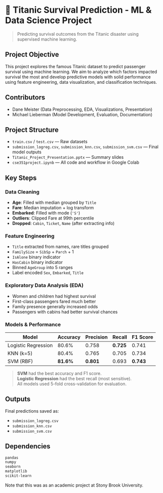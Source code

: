 # 🚢 Titanic Survival Prediction - ML & Data Science Project

> Predicting survival outcomes from the Titanic disaster using supervised machine learning.

## Project Objective

This project explores the famous Titanic dataset to predict passenger survival using machine learning. We aim to analyze which factors impacted survival the most and develop predictive models with solid performance using feature engineering, data visualization, and classification techniques.

## Contributors

- Dane Meister (Data Preprocessing, EDA, Visualizations, Presentation)
- Michael Lieberman (Model Development, Evaluation, Documentation)

## Project Structure

- `train.csv` / `test.csv` — Raw datasets
- `submission_logreg.csv`, `submission_knn.csv`, `submission_svm.csv` — Final model outputs
- `Titanic_Project_Presentation.pptx` — Summary slides
- `cse351project.ipynb` — All code and workflow in Google Colab

## Key Steps

### Data Cleaning

- **Age**: Filled with median grouped by `Title`
- **Fare**: Median imputation + log transform
- **Embarked**: Filled with mode (`'S'`)
- **Outliers**: Clipped Fare at 99th percentile
- **Dropped**: `Cabin`, `Ticket`, `Name` (after extracting info)

### Feature Engineering

- `Title` extracted from names, rare titles grouped
- `FamilySize` = `SibSp` + `Parch` + 1
- `IsAlone` binary indicator
- `HasCabin` binary indicator
- Binned `AgeGroup` into 5 ranges
- Label encoded `Sex`, `Embarked`, `Title`

### Exploratory Data Analysis (EDA)

- Women and children had highest survival
- First-class passengers fared much better
- Family presence generally increased odds
- Passengers with cabins had better survival chances

### Models & Performance

| Model               | Accuracy | Precision | Recall | F1 Score |
|--------------------|----------|-----------|--------|----------|
| Logistic Regression| 80.6%    | 0.758     | **0.725**  | 0.741    |
| KNN (k=5)           | 80.4%    | 0.765     | 0.705  | 0.734    |
| SVM (RBF)           | **81.6%**| **0.801** | 0.693  | **0.743**|

> **SVM** had the best accuracy and F1 score.  
> **Logistic Regression** had the best recall (most sensitive).  
> All models used 5-fold cross-validation for evaluation.

## Outputs

Final predictions saved as:

- `submission_logreg.csv`
- `submission_knn.csv`
- `submission_svm.csv`


## Dependencies

```bash
pandas
numpy
seaborn
matplotlib
scikit-learn

```
Note that this was as an academic project at Stony Brook University.
